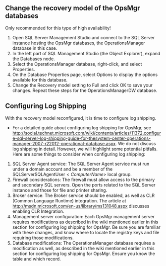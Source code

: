 ## Change the recovery model of the OpsMgr databases
Only recommended for this type of high availability!
1. Open SQL Server Management Studio and connect to the SQL Server instance hosting the OpsMgr databases, the OperationsManager database in this case.
2. In the left part of SQL Management Studio (the Object Explorer), expand the Databases node.
3. Select the OperationsManager database, right-click, and select Properties.
4. On the Database Properties page, select Options to display the options available for this database. 
5. Change the Recovery model setting to Full and click OK to save your changes. Repeat these steps for the OperationsManagerDW database.

## Configuring Log Shipping
With the recovery model reconfigured, it is time to configure log shipping.
- For a detailed guide about configuring log shipping for OpsMgr, see http://social.technet.microsoft.com/wiki/contents/articles/11372.configure-sql-server-log-shipping-guide-for-thesystem-center-operations-manager-2007-r22012-operational-database.aspx.
We do not discuss log shipping in detail. However, we will highlight some potential pitfalls. Here are some things to consider when configuring log shipping:
1. SQL Server Agent service: The SQL Server Agent service must run under a domain account and be a member of the SQLServerSQLAgentUser$<ComputerName>$<Instance> local group.
1. Firewall considerations: The firewall must allow access to the primary and secondary SQL servers. Open the ports related to the SQL Server instance and those for file and printer sharing.
1. Broker service: The Broker service should be enabled, as well as CLR (Common Language Runtime) integration. The article at http://msdn.microsoft.com/en-us/library/ms131048.aspx discusses enabling CLR Integration.
1. Management server configuration: Each OpsMgr management server requires modifications as described in the wiki mentioned earlier in this section for configuring log shipping for OpsMgr. Be sure you are familiar with these changes, and know where to locate the registry keys and file requiring those modifications.
1. Database modifications: The OperationsManager database requires a modification as well, as described in the wiki mentioned earlier in this section for configuring log shipping for OpsMgr. Ensure you know the table and which record.
